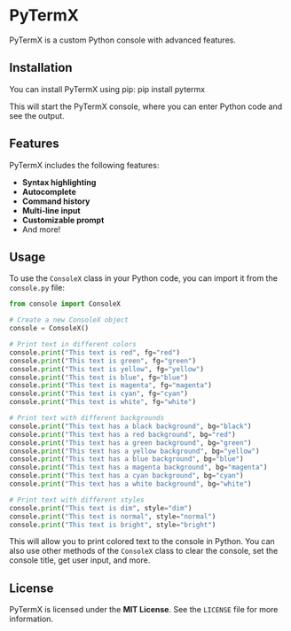 # PyTermX

PyTermX is a custom Python console with advanced features.

## Installation

You can install PyTermX using pip:
pip install pytermx

This will start the PyTermX console, where you can enter Python code and see the output.

## Features

PyTermX includes the following features:

- **Syntax highlighting**
- **Autocomplete**
- **Command history**
- **Multi-line input**
- **Customizable prompt**
- And more!

## Usage

To use the `ConsoleX` class in your Python code, you can import it from the `console.py` file:

```python
from console import ConsoleX

# Create a new ConsoleX object
console = ConsoleX()

# Print text in different colors
console.print("This text is red", fg="red")
console.print("This text is green", fg="green")
console.print("This text is yellow", fg="yellow")
console.print("This text is blue", fg="blue")
console.print("This text is magenta", fg="magenta")
console.print("This text is cyan", fg="cyan")
console.print("This text is white", fg="white")

# Print text with different backgrounds
console.print("This text has a black background", bg="black")
console.print("This text has a red background", bg="red")
console.print("This text has a green background", bg="green")
console.print("This text has a yellow background", bg="yellow")
console.print("This text has a blue background", bg="blue")
console.print("This text has a magenta background", bg="magenta")
console.print("This text has a cyan background", bg="cyan")
console.print("This text has a white background", bg="white")

# Print text with different styles
console.print("This text is dim", style="dim")
console.print("This text is normal", style="normal")
console.print("This text is bright", style="bright")
```

This will allow you to print colored text to the console in Python. You can also use other methods of the `ConsoleX` class to clear the console, set the console title, get user input, and more.


## License

PyTermX is licensed under the **MIT License**. See the `LICENSE` file for more information.
